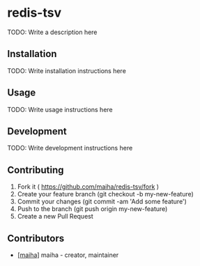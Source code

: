 # redis-tsv

TODO: Write a description here

## Installation


TODO: Write installation instructions here


## Usage



TODO: Write usage instructions here

## Development

TODO: Write development instructions here

## Contributing

1. Fork it ( https://github.com/maiha/redis-tsv/fork )
2. Create your feature branch (git checkout -b my-new-feature)
3. Commit your changes (git commit -am 'Add some feature')
4. Push to the branch (git push origin my-new-feature)
5. Create a new Pull Request

## Contributors

- [[maiha]](https://github.com/maiha) maiha - creator, maintainer
